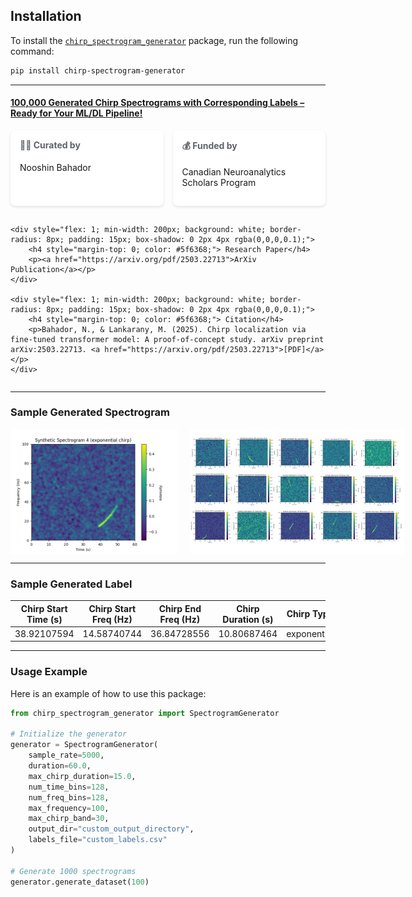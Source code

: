 ## Installation

To install the [`chirp_spectrogram_generator`](https://pypi.org/project/chirp-spectrogram-generator/) package, run the following command:

```bash
pip install chirp-spectrogram-generator
```
---

#### [100,000 Generated Chirp Spectrograms with Corresponding Labels – Ready for Your ML/DL Pipeline!](https://huggingface.co/datasets/nubahador/ChirpLoc100K___A_Synthetic_Spectrogram_Dataset_for_Chirp_Localization/blob/main/README.md)

<div style="display: flex; flex-wrap: wrap; gap: 15px; margin-top: 15px;">
    <div style="flex: 1; min-width: 200px; background: white; border-radius: 8px; padding: 15px; box-shadow: 0 2px 4px rgba(0,0,0,0.1);">
        <h4 style="margin-top: 0; color: #5f6368;">🧑‍💻 Curated by</h4>
        <p>Nooshin Bahador</p>
    </div>
    <div style="flex: 1; min-width: 200px; background: white; border-radius: 8px; padding: 15px; box-shadow: 0 2px 4px rgba(0,0,0,0.1);">
        <h4 style="margin-top: 0; color: #5f6368;">💰 Funded by</h4>
        <p>Canadian Neuroanalytics Scholars Program</p>
    </div>

    <div style="flex: 1; min-width: 200px; background: white; border-radius: 8px; padding: 15px; box-shadow: 0 2px 4px rgba(0,0,0,0.1);">
        <h4 style="margin-top: 0; color: #5f6368;"> Research Paper</h4>
        <p><a href="https://arxiv.org/pdf/2503.22713">ArXiv Publication</a></p>
    </div>

    <div style="flex: 1; min-width: 200px; background: white; border-radius: 8px; padding: 15px; box-shadow: 0 2px 4px rgba(0,0,0,0.1);">
        <h4 style="margin-top: 0; color: #5f6368;"> Citation</h4>
        <p>Bahador, N., & Lankarany, M. (2025). Chirp localization via fine-tuned transformer model: A proof-of-concept study. arXiv preprint arXiv:2503.22713. <a href="https://arxiv.org/pdf/2503.22713">[PDF]</a></p>
    </div>
    
</div>
</div>

---

### Sample Generated Spectrogram

<div style="display: flex; justify-content: space-between; gap: 20px;">
    <img src="https://github.com/nbahador/chirp_spectrogram_generator/blob/main/Usage_Example/spectrogram_4.png" alt="Sample Generated Spectrogram" width="300" height="200" />
    <img src="https://github.com/nbahador/chirp_spectrogram_generator/blob/main/Usage_Example/Samples.jpg" alt="Sample Generated Spectrograms" width="400" height="200" />
</div>

---

### Sample Generated Label

| Chirp Start Time (s) | Chirp Start Freq (Hz) | Chirp End Freq (Hz) | Chirp Duration (s) | Chirp Type   |
|----------------------|-----------------------|---------------------|--------------------|--------------|
| 38.92107594          | 14.58740744           | 36.84728556         | 10.80687464        | exponential  |

---

### Usage Example

Here is an example of how to use this package:

```python
from chirp_spectrogram_generator import SpectrogramGenerator

# Initialize the generator
generator = SpectrogramGenerator(
    sample_rate=5000,
    duration=60.0,
    max_chirp_duration=15.0,
    num_time_bins=128,
    num_freq_bins=128,
    max_frequency=100,
    max_chirp_band=30,
    output_dir="custom_output_directory",
    labels_file="custom_labels.csv"
)

# Generate 1000 spectrograms
generator.generate_dataset(100)
```
